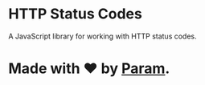# HTTP Status Codes
A JavaScript library for working with HTTP status codes.

# Made with ❤ by [Param](http://www.paramsid.com).
